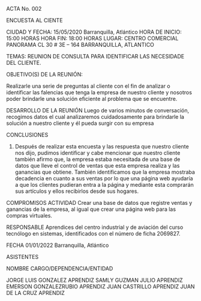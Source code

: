 ACTA No. 002

ENCUESTA AL CIENTE


CIUDAD Y FECHA:
15/05/2020 Barranquilla, Atlántico
HORA DE INICIO:
15:00 HORAS
HORA FIN:
18:00 HORAS
LUGAR:
CENTRO COMERCIAL PANORAMA
CL 30 # 3E – 164
BARRANQUILLA, ATLANTICO

TEMAS: REUNION DE CONSULTA PARA IDENTIFICAR LAS NECESIDADE DEL CLIENTE.

OBJETIVO(S) DE LA REUNIÓN:

Realizarle una serie de preguntas al cliente con el fin de analizar o identificar las falencias que tenga la empresa de nuestro cliente y nosotros poder brindarle una solución eficiente al problema que se encuentre.

DESARROLLO DE LA REUNIÓN
Luego de varios minutos de conversación, recogimos datos el cual analizaremos cuidadosamente para brindarle la solución a nuestro cliente y él pueda surgir con su empresa

CONCLUSIONES
1.	Después de realizar esta encuesta y las respuesta que nuestro cliente nos dijo, pudimos identificar y cabe mencionar que nuestro cliente también afirmo que, la empresa estaba necesitada de una base de datos que lleve el control de ventas que esta empresa realiza y las ganancias que obtiene. También identificamos que la empresa mostraba decadencia en cuanto a sus ventas por lo que una página web ayudaría a que los clientes pudieran entra a la página y mediante esta comprarán sus artículos y ellos recibirlos desde sus hogares.

COMPROMISOS
ACTIVIDAD
Crear una base de datos que registre ventas y ganancias de la empresa, al igual que crear una página web para las compras virtuales.

RESPONSABLE
Aprendices del centro industrial y de aviación del curso tecnólogo en sistemas, identificados con el número de ficha 2069827.

FECHA
01/01/2022
Barranquilla, Atlántico

ASISTENTES

NOMBRE	CARGO/DEPENDENCIA/ENTIDAD

JORGE LUIS GONZALEZ	APRENDIZ
SAMLY GUZMAN JULIO	APRENDIZ
EMERSON GONZALEZRUBIO	APRENDIZ
JUAN CASTRILLO	APRENDIZ
JUAN DE LA CRUZ	APRENDIZ
